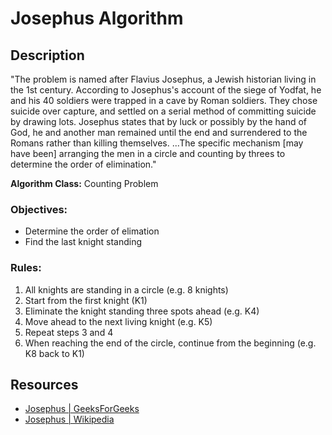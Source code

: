# Josephus Algorithm

## Description

"The problem is named after Flavius Josephus, a Jewish historian living in the 1st century. According to Josephus's account of the siege of Yodfat, he and his 40 soldiers were trapped in a cave by Roman soldiers. They chose suicide over capture, and settled on a serial method of committing suicide by drawing lots. Josephus states that by luck or possibly by the hand of God, he and another man remained until the end and surrendered to the Romans rather than killing themselves. ...The specific mechanism [may have been] arranging the men in a circle and counting by threes to determine the order of elimination."

**Algorithm Class:** Counting Problem

### Objectives:
- Determine the order of elimation
- Find the last knight standing

### Rules:
1) All knights are standing in a circle (e.g. 8 knights)
2) Start from the first knight (K1)
3) Eliminate the knight standing three spots ahead (e.g. K4)
4) Move ahead to the next living knight (e.g. K5)
5) Repeat steps 3 and 4
6) When reaching the end of the circle, continue from the beginning (e.g. K8 back to K1)

## Resources
- [Josephus | GeeksForGeeks](https://www.geeksforgeeks.org/josephus-problem-set-1-a-on-solution/)
- [Josephus | Wikipedia](https://en.wikipedia.org/wiki/Josephus_problem)
